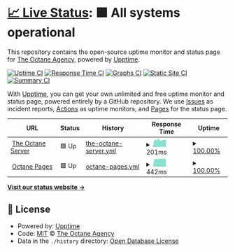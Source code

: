 # [📈 Live Status](https://status.theoctaneserver.com): <!--live status--> **🟩 All systems operational**

This repository contains the open-source uptime monitor and status page for [The Octane Agency](https://www.theoctaneagency.com), powered by [Upptime](https://github.com/upptime/upptime).

[![Uptime CI](https://github.com/octane-agency/status/workflows/Uptime%20CI/badge.svg)](https://github.com/octane-agency/status/actions?query=workflow%3A%22Uptime+CI%22)
[![Response Time CI](https://github.com/octane-agency/status/workflows/Response%20Time%20CI/badge.svg)](https://github.com/octane-agency/status/actions?query=workflow%3A%22Response+Time+CI%22)
[![Graphs CI](https://github.com/octane-agency/status/workflows/Graphs%20CI/badge.svg)](https://github.com/octane-agency/status/actions?query=workflow%3A%22Graphs+CI%22)
[![Static Site CI](https://github.com/octane-agency/status/workflows/Static%20Site%20CI/badge.svg)](https://github.com/octane-agency/status/actions?query=workflow%3A%22Static+Site+CI%22)
[![Summary CI](https://github.com/octane-agency/status/workflows/Summary%20CI/badge.svg)](https://github.com/octane-agency/status/actions?query=workflow%3A%22Summary+CI%22)

With [Upptime](https://upptime.js.org), you can get your own unlimited and free uptime monitor and status page, powered entirely by a GitHub repository. We use [Issues](https://github.com/octane-agency/status/issues) as incident reports, [Actions](https://github.com/octane-agency/status/actions) as uptime monitors, and [Pages](https://status.theoctaneserver.com) for the status page.

<!--start: status pages-->
<!-- This summary is generated by Upptime (https://github.com/upptime/upptime) -->
<!-- Do not edit this manually, your changes will be overwritten -->
<!-- prettier-ignore -->
| URL | Status | History | Response Time | Uptime |
| --- | ------ | ------- | ------------- | ------ |
| <img alt="" src="https://favicons.githubusercontent.com/www.theoctaneserver.com" height="13"> [The Octane Server](https://www.theoctaneserver.com) | 🟩 Up | [the-octane-server.yml](https://github.com/octane-agency/status/commits/HEAD/history/the-octane-server.yml) | <details><summary><img alt="Response time graph" src="./graphs/the-octane-server/response-time-week.png" height="20"> 201ms</summary><br><a href="https://status.theoctaneserver.com/history/the-octane-server"><img alt="Response time 220" src="https://img.shields.io/endpoint?url=https%3A%2F%2Fraw.githubusercontent.com%2Foctane-agency%2Fstatus%2FHEAD%2Fapi%2Fthe-octane-server%2Fresponse-time.json"></a><br><a href="https://status.theoctaneserver.com/history/the-octane-server"><img alt="24-hour response time 215" src="https://img.shields.io/endpoint?url=https%3A%2F%2Fraw.githubusercontent.com%2Foctane-agency%2Fstatus%2FHEAD%2Fapi%2Fthe-octane-server%2Fresponse-time-day.json"></a><br><a href="https://status.theoctaneserver.com/history/the-octane-server"><img alt="7-day response time 201" src="https://img.shields.io/endpoint?url=https%3A%2F%2Fraw.githubusercontent.com%2Foctane-agency%2Fstatus%2FHEAD%2Fapi%2Fthe-octane-server%2Fresponse-time-week.json"></a><br><a href="https://status.theoctaneserver.com/history/the-octane-server"><img alt="30-day response time 215" src="https://img.shields.io/endpoint?url=https%3A%2F%2Fraw.githubusercontent.com%2Foctane-agency%2Fstatus%2FHEAD%2Fapi%2Fthe-octane-server%2Fresponse-time-month.json"></a><br><a href="https://status.theoctaneserver.com/history/the-octane-server"><img alt="1-year response time 220" src="https://img.shields.io/endpoint?url=https%3A%2F%2Fraw.githubusercontent.com%2Foctane-agency%2Fstatus%2FHEAD%2Fapi%2Fthe-octane-server%2Fresponse-time-year.json"></a></details> | <details><summary><a href="https://status.theoctaneserver.com/history/the-octane-server">100.00%</a></summary><a href="https://status.theoctaneserver.com/history/the-octane-server"><img alt="All-time uptime 99.98%" src="https://img.shields.io/endpoint?url=https%3A%2F%2Fraw.githubusercontent.com%2Foctane-agency%2Fstatus%2FHEAD%2Fapi%2Fthe-octane-server%2Fuptime.json"></a><br><a href="https://status.theoctaneserver.com/history/the-octane-server"><img alt="24-hour uptime 100.00%" src="https://img.shields.io/endpoint?url=https%3A%2F%2Fraw.githubusercontent.com%2Foctane-agency%2Fstatus%2FHEAD%2Fapi%2Fthe-octane-server%2Fuptime-day.json"></a><br><a href="https://status.theoctaneserver.com/history/the-octane-server"><img alt="7-day uptime 100.00%" src="https://img.shields.io/endpoint?url=https%3A%2F%2Fraw.githubusercontent.com%2Foctane-agency%2Fstatus%2FHEAD%2Fapi%2Fthe-octane-server%2Fuptime-week.json"></a><br><a href="https://status.theoctaneserver.com/history/the-octane-server"><img alt="30-day uptime 100.00%" src="https://img.shields.io/endpoint?url=https%3A%2F%2Fraw.githubusercontent.com%2Foctane-agency%2Fstatus%2FHEAD%2Fapi%2Fthe-octane-server%2Fuptime-month.json"></a><br><a href="https://status.theoctaneserver.com/history/the-octane-server"><img alt="1-year uptime 99.98%" src="https://img.shields.io/endpoint?url=https%3A%2F%2Fraw.githubusercontent.com%2Foctane-agency%2Fstatus%2FHEAD%2Fapi%2Fthe-octane-server%2Fuptime-year.json"></a></details>
| <img alt="" src="https://favicons.githubusercontent.com/octanepages.com" height="13"> [Octane Pages](https://octanepages.com) | 🟩 Up | [octane-pages.yml](https://github.com/octane-agency/status/commits/HEAD/history/octane-pages.yml) | <details><summary><img alt="Response time graph" src="./graphs/octane-pages/response-time-week.png" height="20"> 442ms</summary><br><a href="https://status.theoctaneserver.com/history/octane-pages"><img alt="Response time 506" src="https://img.shields.io/endpoint?url=https%3A%2F%2Fraw.githubusercontent.com%2Foctane-agency%2Fstatus%2FHEAD%2Fapi%2Foctane-pages%2Fresponse-time.json"></a><br><a href="https://status.theoctaneserver.com/history/octane-pages"><img alt="24-hour response time 442" src="https://img.shields.io/endpoint?url=https%3A%2F%2Fraw.githubusercontent.com%2Foctane-agency%2Fstatus%2FHEAD%2Fapi%2Foctane-pages%2Fresponse-time-day.json"></a><br><a href="https://status.theoctaneserver.com/history/octane-pages"><img alt="7-day response time 442" src="https://img.shields.io/endpoint?url=https%3A%2F%2Fraw.githubusercontent.com%2Foctane-agency%2Fstatus%2FHEAD%2Fapi%2Foctane-pages%2Fresponse-time-week.json"></a><br><a href="https://status.theoctaneserver.com/history/octane-pages"><img alt="30-day response time 542" src="https://img.shields.io/endpoint?url=https%3A%2F%2Fraw.githubusercontent.com%2Foctane-agency%2Fstatus%2FHEAD%2Fapi%2Foctane-pages%2Fresponse-time-month.json"></a><br><a href="https://status.theoctaneserver.com/history/octane-pages"><img alt="1-year response time 506" src="https://img.shields.io/endpoint?url=https%3A%2F%2Fraw.githubusercontent.com%2Foctane-agency%2Fstatus%2FHEAD%2Fapi%2Foctane-pages%2Fresponse-time-year.json"></a></details> | <details><summary><a href="https://status.theoctaneserver.com/history/octane-pages">100.00%</a></summary><a href="https://status.theoctaneserver.com/history/octane-pages"><img alt="All-time uptime 99.98%" src="https://img.shields.io/endpoint?url=https%3A%2F%2Fraw.githubusercontent.com%2Foctane-agency%2Fstatus%2FHEAD%2Fapi%2Foctane-pages%2Fuptime.json"></a><br><a href="https://status.theoctaneserver.com/history/octane-pages"><img alt="24-hour uptime 100.00%" src="https://img.shields.io/endpoint?url=https%3A%2F%2Fraw.githubusercontent.com%2Foctane-agency%2Fstatus%2FHEAD%2Fapi%2Foctane-pages%2Fuptime-day.json"></a><br><a href="https://status.theoctaneserver.com/history/octane-pages"><img alt="7-day uptime 100.00%" src="https://img.shields.io/endpoint?url=https%3A%2F%2Fraw.githubusercontent.com%2Foctane-agency%2Fstatus%2FHEAD%2Fapi%2Foctane-pages%2Fuptime-week.json"></a><br><a href="https://status.theoctaneserver.com/history/octane-pages"><img alt="30-day uptime 99.96%" src="https://img.shields.io/endpoint?url=https%3A%2F%2Fraw.githubusercontent.com%2Foctane-agency%2Fstatus%2FHEAD%2Fapi%2Foctane-pages%2Fuptime-month.json"></a><br><a href="https://status.theoctaneserver.com/history/octane-pages"><img alt="1-year uptime 99.98%" src="https://img.shields.io/endpoint?url=https%3A%2F%2Fraw.githubusercontent.com%2Foctane-agency%2Fstatus%2FHEAD%2Fapi%2Foctane-pages%2Fuptime-year.json"></a></details>

<!--end: status pages-->

[**Visit our status website →**](https://status.theoctaneserver.com)

## 📄 License

- Powered by: [Upptime](https://github.com/upptime/upptime)
- Code: [MIT](./LICENSE) © [The Octane Agency](https://www.theoctaneagency.com)
- Data in the `./history` directory: [Open Database License](https://opendatacommons.org/licenses/odbl/1-0/)
